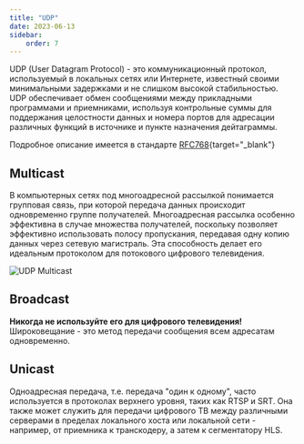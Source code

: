 ```yaml
---
title: "UDP"
date: 2023-06-13
sidebar:
    order: 7
---
```


UDP (User Datagram Protocol) - это коммуникационный протокол, используемый в локальных сетях или Интернете, известный своими минимальными задержками и не слишком высокой стабильностью. UDP обеспечивает обмен сообщениями между прикладными программами и приемниками, используя контрольные суммы для поддержания целостности данных и номера портов для адресации различных функций в источнике и пункте назначения дейтаграммы.

Подробное описание имеется в стандарте [RFC768](https://www.rfc-editor.org/rfc/rfc768){target="_blank"}

## Multicast[](/ru/misc/articles/protocols/udp#multicast)

В компьютерных сетях под многоадресной рассылкой понимается групповая связь, при которой передача данных происходит одновременно группе получателей. Многоадресная рассылка особенно эффективна в случае множества получателей, поскольку позволяет эффективно использовать полосу пропускания, передавая одну копию данных через сетевую магистраль. Эта способность делает его идеальным протоколом для потокового цифрового телевидения.

![UDP Multicast](https://cdn.cesbo.com/help/astra/delivery/udp.svg)

## Broadcast[](/ru/misc/articles/protocols/udp#broadcast)

**Никогда не используйте его для цифрового телевидения!** Широковещание - это метод передачи сообщения всем адресатам одновременно.

## Unicast[](/ru/misc/articles/protocols/udp#unicast)

Одноадресная передача, т.е. передача "один к одному", часто используется в протоколах верхнего уровня, таких как RTSP и SRT. Она также может служить для передачи цифрового ТВ между различными серверами в пределах локального хоста или локальной сети - например, от приемника к транскодеру, а затем к сегментатору HLS.
